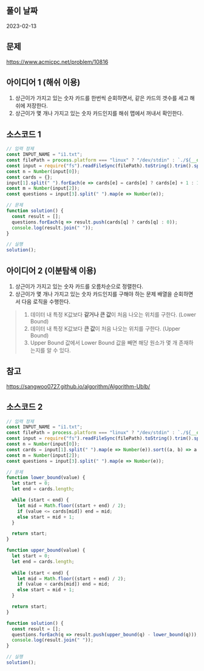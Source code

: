 ## 풀이 날짜
2023-02-13

## 문제
https://www.acmicpc.net/problem/10816

## 아이디어 1 (해쉬 이용)
1. 상근이가 가지고 있는 숫자 카드를 한번씩 순회하면서, 같은 카드의 갯수를 세고 해쉬에 저장한다.
2. 상근이가 몇 개나 가지고 있는 숫자 카드인지를 해쉬 맵에서 꺼내서 확인한다.

## 소스코드 1
```js
// 입력 정제
const INPUT_NAME = "i1.txt";
const filePath = process.platform === "linux" ? "/dev/stdin" : `./${__dirname.split('\\').pop()}/${INPUT_NAME}`;
const input = require("fs").readFileSync(filePath).toString().trim().split("\n").map(item => item.trim());
const n = Number(input[0]);
const cards = {};
input[1].split(" ").forEach(e => cards[e] = cards[e] ? cards[e] + 1 : 1);
const m = Number(input[2]);
const questions = input[3].split(" ").map(e => Number(e));

// 문제
function solution() {
  const result = [];
  questions.forEach(q => result.push(cards[q] ? cards[q] : 0));
  console.log(result.join(" "));
}

// 실행
solution();
```

## 아이디어 2 (이분탐색 이용)
1. 상근이가 가지고 있는 숫자 카드를 오름차순으로 정렬한다.
2. 상근이가 몇 개나 가지고 있는 숫자 카드인지를 구해야 하는 문제 배열을 순회하면서 다음 로직을 수행한다.
> 1. 데이터 내 특정 K값보다 <b>같거나 큰 값</b>이 처음 나오는 위치를 구한다. (Lower Bound)
> 2. 데이터 내 특정 K값보다 <b>큰 값</b>이 처음 나오는 위치를 구한다. (Upper Bound)
> 3. Upper Bound 값에서 Lower Bound 값을 빼면 해당 원소가 몇 개 존재하는지를 알 수 있다.

## 참고
https://sangwoo0727.github.io/algorithm/Algorithm-Ublb/


## 소스코드 2
```js
// 입력 정제
const INPUT_NAME = "i1.txt";
const filePath = process.platform === "linux" ? "/dev/stdin" : `./${__dirname.split('\\').pop()}/${INPUT_NAME}`;
const input = require("fs").readFileSync(filePath).toString().trim().split("\n").map(item => item.trim());
const n = Number(input[0]);
const cards = input[1].split(" ").map(e => Number(e)).sort((a, b) => a - b);
const m = Number(input[2]);
const questions = input[3].split(" ").map(e => Number(e));

// 문제
function lower_bound(value) {
  let start = 0;
  let end = cards.length;

  while (start < end) {
    let mid = Math.floor((start + end) / 2);
    if (value <= cards[mid]) end = mid;
    else start = mid + 1;
  }

  return start;
}

function upper_bound(value) {
  let start = 0;
  let end = cards.length;
  
  while (start < end) {
    let mid = Math.floor((start + end) / 2);
    if (value < cards[mid]) end = mid;
    else start = mid + 1;
  }

  return start;
}

function solution() {
  const result = [];
  questions.forEach(q => result.push(upper_bound(q) - lower_bound(q)));
  console.log(result.join(" "));
}

// 실행
solution();
```
